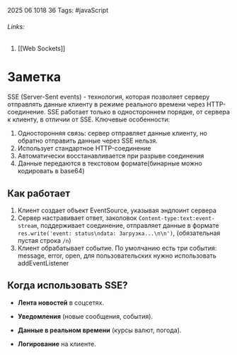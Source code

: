 2025 06 1018 36
Tags: #javaScript 
###### Links: 
1) [[Web Sockets]]
# Заметка
SSE (Server-Sent events) - технология, которая позволяет серверу отправлять данные клиенту в режиме реального времени через HTTP-соединение. SSE работает только в одностороннем порядке, от сервера к клиенту, в отличии от SSE. 
Ключевые особенности:
1) Односторонняя связь: сервер отправляет данные клиенту, но обратно отправить данные через SSE нельзя.
2) Использует стандартное HTTP-соединение
3) Автоматически восстанавливается при разрыве соединения
4) Данные передаются в текстовом формате(бинарные можно кодировать в base64)

## Как работает
1) Клиент создает объект EventSource, указывая эндпоинт сервера
2) Сервер настравивает ответ, заколовок `Content-type:text:event-stream`, поддерживает соединение, отправляет данные в формате `res.write('event: status\ndata: Загрузка...\n\n')`, (обязательная пустая строка `/n`)
3) Клиент обрабатывает событие. По умолчанию есть три события: message, error, open, для пользовательских нужно использовать addEventListener

## Когда использовать SSE?

- **Лента новостей** в соцсетях.
    
- **Уведомления** (новые сообщения, события).
    
- **Данные в реальном времени** (курсы валют, погода).
    
- **Логирование** на клиенте.
